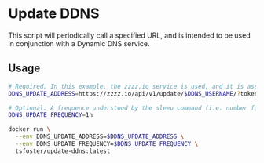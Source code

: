 # Update DDNS

This script will periodically call a specified URL, and is intended to be used in conjunction with a Dynamic DNS service.

## Usage

```sh
# Required. In this example, the zzzz.io service is used, and it is assumed that $DDNS_USERNAME and $DDNS_TOKEN contain the relevant values.
DDNS_UPDATE_ADDRESS=https://zzzz.io/api/v1/update/$DDNS_USERNAME/?token=$DDNS_TOKEN

# Optional. A frequence understood by the sleep command (i.e. number followed by s/m/h). Default: 1h
DDNS_UPDATE_FREQUENCY=1h

docker run \
  --env DDNS_UPDATE_ADDRESS=$DDNS_UPDATE_ADDRESS \
  --env DDNS_UPDATE_FREQUENCY=$DDNS_UPDATE_FREQUENCY \
  tsfoster/update-ddns:latest
```
